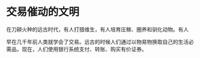 # 交易催动的文明

在刀耕火种的远古时代，有人打猎维生，有人培育庄稼、圈养和驯化动物。有人

早在几千年前人类就学会了交易。远古的时候人们通过以物易物换取自己的生活必需品，现在，人们使用银行系统支付、转账、购买有价证券。

